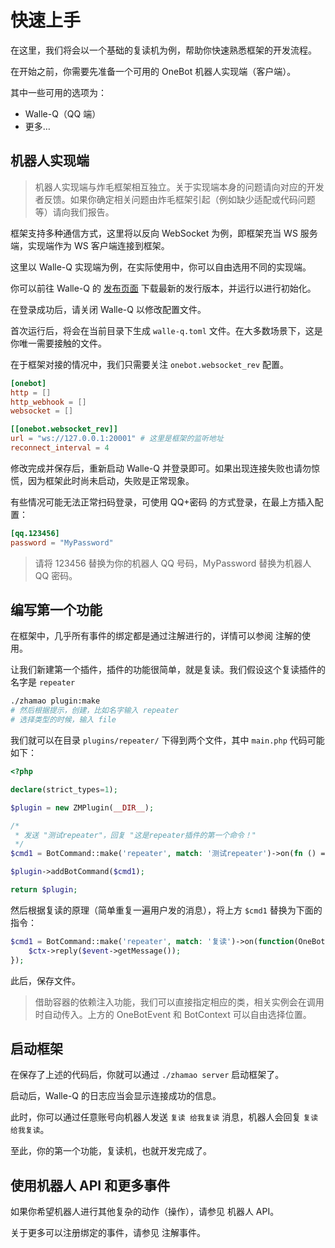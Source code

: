 # 快速上手

在这里，我们将会以一个基础的复读机为例，帮助你快速熟悉框架的开发流程。

在开始之前，你需要先准备一个可用的 OneBot 机器人实现端（客户端）。

其中一些可用的选项为：

- Walle-Q（QQ 端）
- 更多…

## 机器人实现端

> 机器人实现端与炸毛框架相互独立。关于实现端本身的问题请向对应的开发者反馈。如果你确定相关问题由炸毛框架引起（例如缺少适配或代码问题等）请向我们报告。

框架支持多种通信方式，这里将以反向 WebSocket 为例，即框架充当 WS 服务端，实现端作为 WS 客户端连接到框架。

这里以 Walle-Q 实现端为例，在实际使用中，你可以自由选用不同的实现端。

你可以前往 Walle-Q 的 [发布页面](https://github.com/onebot-walle/walle-q/releases) 下载最新的发行版本，并运行以进行初始化。

在登录成功后，请关闭 Walle-Q 以修改配置文件。

首次运行后，将会在当前目录下生成 `walle-q.toml` 文件。在大多数场景下，这是你唯一需要接触的文件。

在于框架对接的情况中，我们只需要关注 `onebot.websocket_rev` 配置。

```toml
[onebot]
http = []
http_webhook = []
websocket = []

[[onebot.websocket_rev]]
url = "ws://127.0.0.1:20001" # 这里是框架的监听地址
reconnect_interval = 4
```

修改完成并保存后，重新启动 Walle-Q 并登录即可。如果出现连接失败也请勿惊慌，因为框架此时尚未启动，失败是正常现象。

有些情况可能无法正常扫码登录，可使用 QQ+密码 的方式登录，在最上方插入配置：

```toml
[qq.123456]
password = "MyPassword"
```

> 请将 123456 替换为你的机器人 QQ 号码，MyPassword 替换为机器人 QQ 密码。

## 编写第一个功能

在框架中，几乎所有事件的绑定都是通过注解进行的，详情可以参阅 注解的使用。

让我们新建第一个插件，插件的功能很简单，就是复读。我们假设这个复读插件的名字是 `repeater`

```bash
./zhamao plugin:make
# 然后根据提示，创建，比如名字输入 repeater
# 选择类型的时候，输入 file
```

我们就可以在目录 `plugins/repeater/` 下得到两个文件，其中 `main.php` 代码可能如下：

```php
<?php

declare(strict_types=1);

$plugin = new ZMPlugin(__DIR__);

/*
 * 发送 "测试repeater"，回复 "这是repeater插件的第一个命令！"
 */
$cmd1 = BotCommand::make('repeater', match: '测试repeater')->on(fn () => '这是repeater插件的第一个命令！');

$plugin->addBotCommand($cmd1);

return $plugin;
```

然后根据复读的原理（简单重复一遍用户发的消息），将上方 `$cmd1` 替换为下面的指令：

```php
$cmd1 = BotCommand::make('repeater', match: '复读')->on(function(OneBotEvent $event, BotContext $ctx) {
    $ctx->reply($event->getMessage());
});
```

此后，保存文件。

> 借助容器的依赖注入功能，我们可以直接指定相应的类，相关实例会在调用时自动传入。上方的 OneBotEvent 和 BotContext 可以自由选择位置。

## 启动框架

在保存了上述的代码后，你就可以通过 `./zhamao server` 启动框架了。

启动后，Walle-Q 的日志应当会显示连接成功的信息。

此时，你可以通过任意账号向机器人发送 `复读 给我复读` 消息，机器人会回复 `复读 给我复读`。

至此，你的第一个功能，复读机，也就开发完成了。

<chat-box :my-chats="[
{type:0,content:'复读 给我复读'},
{type:1,content:'复读 给我复读'},
]"></chat-box>

## 使用机器人 API 和更多事件

如果你希望机器人进行其他复杂的动作（操作），请参见 机器人 API。

关于更多可以注册绑定的事件，请参见 注解事件。
